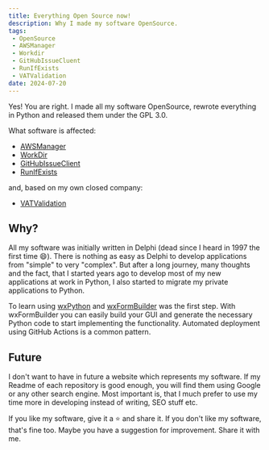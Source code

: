 ```yaml
---
title: Everything Open Source now!
description: Why I made my software OpenSource.
tags:
 - OpenSource
 - AWSManager
 - Workdir
 - GitHubIssueCluent
 - RunIfExists
 - VATValidation
date: 2024-07-20
---
```


Yes! You are right. I made all my software OpenSource, rewrote everything in Python and released them under the GPL 3.0.

What software is affected:

* [AWSManager](https://github.com/dseichter/AWSManager "AWS Manager")
* [WorkDir](https://github.com/dseichter/Workdir "Workdir")
* [GitHubIssueClient](https://github.com/dseichter/GithubIssueClient "GitHub Issue Client")
* [RunIfExists](https://github.com/dseichter/RunIfExists "Run If Exists")

and, based on my own closed company:

* [VATValidation](https://github.com/dseichter/VATValidation "VAT Validation")

## Why?

All my software was initially written in Delphi (dead since I heard in 1997 the first time :smile:). There is nothing as easy as Delphi to develop applications from "simple" to very "complex". But after a long journey, many thoughts and the fact, that I started years ago to develop most of my new applications at work in Python, I also started to migrate my private applications to Python.

To learn using [wxPython](https://wxpython.org "wxPython") and [wxFormBuilder](https://github.com/wxFormBuilder/wxFormBuilder "wxFormBuilder") was the first step. With wxFormBuilder you can easily build your GUI and generate the necessary Python code to start implementing the functionality. Automated deployment using GitHub Actions is a common pattern.

## Future

I don't want to have in future a website which represents my software. If my Readme of each repository is good enough, you will find them using Google or any other search engine.
Most important is, that I much prefer to use my time more in developing instead of writing, SEO stuff etc.  

If you like my software, give it a :star: and share it. If you don't like my software, that's fine too.  Maybe you have a suggestion for improvement. Share it with me.
